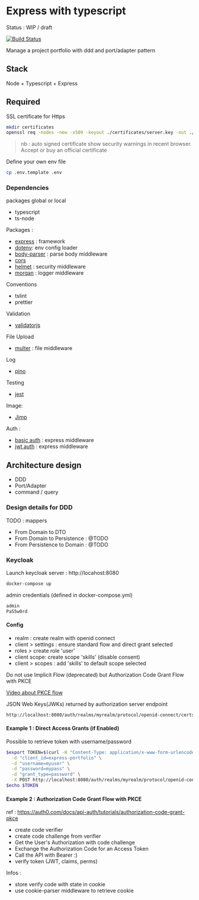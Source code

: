 # Express with typescript

Status : WIP / draft

[![Build Status](https://github.com/jrollin/node-ts-express-port-adapter/actions/workflows/test.yml/badge.svg)](https://github.com/jrollin/node-ts-express-port-adapter/actions/workflows/test.yml)

Manage a project portfolio with ddd and port/adapter pattern

## Stack

Node + Typescript  + Express

## Required

SSL certificate for Https

```bash
mkdir certificates
openssl req -nodes -new -x509 -keyout ./certificates/server.key -out ./certificates/server.cert
```

> nb : auto signed certificate show security warnings in recent browser. Accept or buy an official certificate

Define your own env file

```bash
cp .env.template .env
```

### Dependencies 

packages global or local

* typescript
* ts-node

Packages :

* [express](https://www.npmjs.com/package/express) : framework
* [dotenv](https://www.npmjs.com/package/dotenv): env config loader
* [body-parser](https://www.npmjs.com/package/body-parser) : parse body middleware
* [cors](https://www.npmjs.com/package/cors) 
* [helmet](https://www.npmjs.com/package/helmet) : security middleware 
* [morgan](https://www.npmjs.com/package/morgan) : logger middleware


Conventions

* tslint
* prettier

Validation

* [validatorjs](https://www.npmjs.com/package/validatorjs)


File Upload 

* [multer](https://www.npmjs.com/package/multer) : file middleware
  
Log

* [pino](https://getpino.io/#/)

Testing

* [jest](https://jestjs.io/)

Image:

* [Jimp](https://github.com/oliver-moran/jimp)

Auth :

* [basic auth](https://github.com/LionC/express-basic-auth) : express middleware
* [jwt auth](https://github.com/auth0/express-jwt) : express middleware


## Architecture design

* DDD
* Port/Adapter 
* command / query 


### Design details for DDD

TODO : mappers

* From Domain to DTO
* From Domain to Persistence : @TODO
* From Persistence to Domain : @TODO


### Keycloak

Launch keycloak server :  http://locahost:8080

```bash
docker-compose up
```

admin credentials (defined in docker-compose.yml)

```bash
admin
Pa55w0rd
```

#### Config

 * realm : create realm with openid connect
 * client > settings : ensure standard flow and direct grant selected
 * roles > create role 'user'
 * client scope:  create scope 'skills' (disable consent)
 * client > scopes :  add 'skills' to default scope selected

Do not use Implicit Flow (deprecated) but Authorization Code Grant Flow with PKCE

[Video about PKCE flow](https://www.youtube.com/watch?v=CHzERullHe8)


JSON Web Keys(JWKs) returned by authorization server endpoint

```bash
http://localhost:8080/auth/realms/myrealm/protocol/openid-connect/certs
```


#### Example 1 : Direct Access Grants (if Enabled)

Possible to retrieve token with username/password

```bash
$export TOKEN=$(curl -H "Content-Type: application/x-www-form-urlencoded" \
  -d "client_id=express-portfolio" \
  -d "username=myuser" \
  -d "password=mypass" \
  -d "grant_type=password" \
  -X POST http://localhost:8080/auth/realms/myrealm/protocol/openid-connect/token | jq -r .access_token)
$echo $TOKEN
```

#### Example 2 : Authorization Code Grant Flow with PKCE

ref : https://auth0.com/docs/api-auth/tutorials/authorization-code-grant-pkce

* create code verifier
* create code challenge from verifier
* Get the User's Authorization with code challenge
* Exchange the Authorization Code for an Access Token
* Call the API  with Bearer :)
* verify token  (JWT, claims, perms)


Infos :

* store verify code with state in cookie
* use cookie-parser middleware to retrieve cookie



